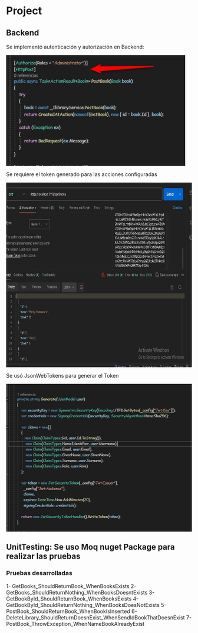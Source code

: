 # Project


## Backend
Se implementó autenticación y autorización en Backend:



<img align="center" src="https://github.com/GregHowe/Library-Backend-UnitTest/blob/master/LibraryBackend/Images/Credentials.png" height="300" />            

Se requiere el token generado para las acciones configuradas

<img align="center" src="https://github.com/GregHowe/Library-Backend-UnitTest/blob/master/LibraryBackend/Images/Permission-JsonWebTokens.JPG?raw=true" height="500" />              

Se usó JsonWebTokens para generar el Token

<img align="center" src="https://github.com/GregHowe/Library-Backend-UnitTest/blob/master/LibraryBackend/Images/JsonWebTokens.JPG" height="400" />
   


## UnitTesting: Se uso Moq nuget Package para realizar las pruebas

### Pruebas desarrolladas

1- GetBooks_ShouldReturnBook_WhenBooksExists
2- GetBooks_ShouldReturnNothing_WhenBooksDoesntExists
3- GetBookById_ShouldReturnBook_WhenBooksExists
4- GetBookById_ShouldReturnNothing_WhenBooksDoesNotExists
5- PostBook_ShouldReturnBook_WhenBookIsInserted
6- DeleteLibrary_ShouldReturnDoesnExist_WhenSendIdBookThatDoesnExist
7- PostBook_ThrowException_WhenNameBookAlreadyExist



